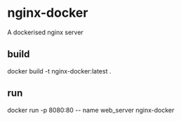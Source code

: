 # nginx-docker
A dockerised nginx server

## build
docker build -t nginx-docker:latest .

## run
docker run -p 8080:80 -- name web_server nginx-docker